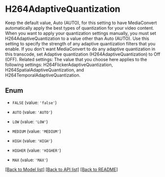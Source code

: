 # H264AdaptiveQuantization

Keep the default value, Auto (AUTO), for this setting to have MediaConvert automatically apply the best types of quantization for your video content. When you want to apply your quantization settings manually, you must set H264AdaptiveQuantization to a value other than Auto (AUTO). Use this setting to specify the strength of any adaptive quantization filters that you enable. If you don't want MediaConvert to do any adaptive quantization in this transcode, set Adaptive quantization (H264AdaptiveQuantization) to Off (OFF). Related settings: The value that you choose here applies to the following settings: H264FlickerAdaptiveQuantization, H264SpatialAdaptiveQuantization, and H264TemporalAdaptiveQuantization.

## Enum

* `FALSE` (value: `'false'`)

* `AUTO` (value: `'AUTO'`)

* `LOW` (value: `'LOW'`)

* `MEDIUM` (value: `'MEDIUM'`)

* `HIGH` (value: `'HIGH'`)

* `HIGHER` (value: `'HIGHER'`)

* `MAX` (value: `'MAX'`)

[[Back to Model list]](../README.md#documentation-for-models) [[Back to API list]](../README.md#documentation-for-api-endpoints) [[Back to README]](../README.md)


